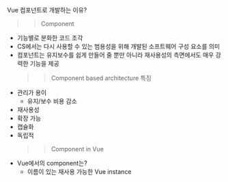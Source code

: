 Vue 컴포넌트로 개발하는 이유?

> > Component

- 기능별로 분화한 코드 조각
- CS에서는 다시 사용할 수 있는 범용성을 위해 개발된 소프트웨어 구성 요소를 의미
- 컴포넌트는 유지보수를 쉽게 만들어 줄 뿐만 아니라 재사용성의 측면에서도 매우 강력한 기능을 제공
  > > Component based architecture 특징
- 관리가 용이
  - 유지/보수 비용 감소
- 재사용성
- 확장 가능
- 캡슐화
- 독립적
  > > Component in Vue
- Vue에서의 component는?
  - 이름이 있는 재사용 가능한 Vue instance
